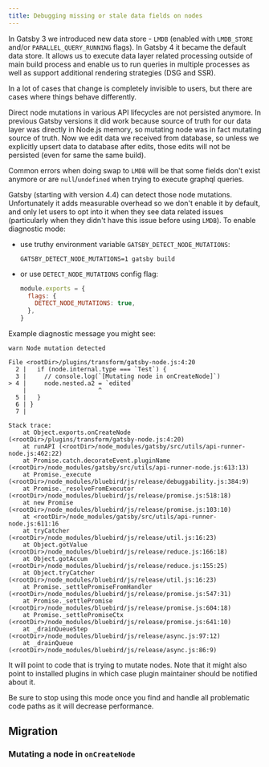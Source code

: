 ```yaml
---
title: Debugging missing or stale data fields on nodes
---
```


In Gatsby 3 we introduced new data store - `LMDB` (enabled with `LMDB_STORE` and/or `PARALLEL_QUERY_RUNNING` flags). In Gatsby 4 it became the default data store. It allows us to execute data layer related processing outside of main build process and enable us to run queries in multiple processes as well as support additional rendering strategies (DSG and SSR).

In a lot of cases that change is completely invisible to users, but there are cases where things behave differently.

Direct node mutations in various API lifecycles are not persisted anymore. In previous Gatsby versions it did work because source of truth for our data layer was directly in Node.js memory, so mutating node was in fact mutating source of truth. Now we edit data we received from database, so unless we explicitly upsert data to database after edits, those edits will not be persisted (even for same the same build).

Common errors when doing swap to `LMDB` will be that some fields don't exist anymore or are `null`/`undefined` when trying to execute graphql queries.

Gatsby (starting with version 4.4) can detect those node mutations. Unfortunately it adds measurable overhead so we don't enable it by default, and only let users to opt into it when they see data related issues (particularly when they didn't have this issue before using `LMDB`). To enable diagnostic mode:

- use truthy environment variable `GATSBY_DETECT_NODE_MUTATIONS`:
  ```
  GATSBY_DETECT_NODE_MUTATIONS=1 gatsby build
  ```
- or use `DETECT_NODE_MUTATIONS` config flag:
  ```javascript:title=gatsby-config.js
  module.exports = {
    flags: {
      DETECT_NODE_MUTATIONS: true,
    },
  }
  ```

Example diagnostic message you might see:

```
warn Node mutation detected

File <rootDir>/plugins/transform/gatsby-node.js:4:20
  2 |   if (node.internal.type === `Test`) {
  3 |     // console.log(`[Mutating node in onCreateNode]`)
> 4 |     node.nested.a2 = `edited`
    |                    ^
  5 |   }
  6 | }
  7 |

Stack trace:
    at Object.exports.onCreateNode (<rootDir>/plugins/transform/gatsby-node.js:4:20)
    at runAPI (<rootDir>/node_modules/gatsby/src/utils/api-runner-node.js:462:22)
    at Promise.catch.decorateEvent.pluginName
(<rootDir>/node_modules/gatsby/src/utils/api-runner-node.js:613:13)
    at Promise._execute
(<rootDir>/node_modules/bluebird/js/release/debuggability.js:384:9)
    at Promise._resolveFromExecutor
(<rootDir>/node_modules/bluebird/js/release/promise.js:518:18)
    at new Promise (<rootDir>/node_modules/bluebird/js/release/promise.js:103:10)
    at <rootDir>/node_modules/gatsby/src/utils/api-runner-node.js:611:16
    at tryCatcher (<rootDir>/node_modules/bluebird/js/release/util.js:16:23)
    at Object.gotValue (<rootDir>/node_modules/bluebird/js/release/reduce.js:166:18)
    at Object.gotAccum (<rootDir>/node_modules/bluebird/js/release/reduce.js:155:25)
    at Object.tryCatcher (<rootDir>/node_modules/bluebird/js/release/util.js:16:23)
    at Promise._settlePromiseFromHandler
(<rootDir>/node_modules/bluebird/js/release/promise.js:547:31)
    at Promise._settlePromise
(<rootDir>/node_modules/bluebird/js/release/promise.js:604:18)
    at Promise._settlePromiseCtx
(<rootDir>/node_modules/bluebird/js/release/promise.js:641:10)
    at _drainQueueStep (<rootDir>/node_modules/bluebird/js/release/async.js:97:12)
    at _drainQueue (<rootDir>/node_modules/bluebird/js/release/async.js:86:9)
```

It will point to code that is trying to mutate nodes. Note that it might also point to installed plugins in which case plugin maintainer should be notified about it.

Be sure to stop using this mode once you find and handle all problematic code paths as it will decrease performance.

## Migration

### Mutating a node in `onCreateNode`
